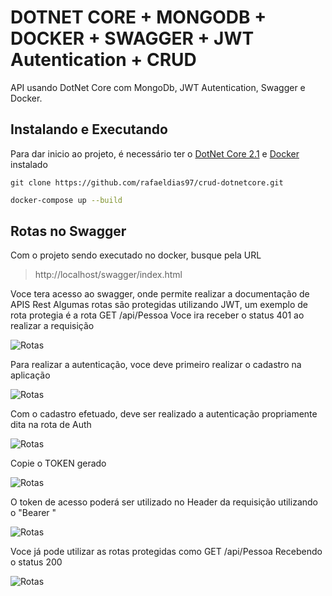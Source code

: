 # DOTNET CORE + MONGODB + DOCKER + SWAGGER + JWT Autentication + CRUD
API usando DotNet Core com MongoDb, JWT Autentication, Swagger e Docker.

## Instalando e Executando
Para dar inicio ao projeto, é necessário ter o [DotNet Core 2.1](https://dotnet.microsoft.com/download/dotnet-core/2.1) e [Docker](https://hub.docker.com/editions/community/docker-ce-desktop-windows) instalado

```git
git clone https://github.com/rafaeldias97/crud-dotnetcore.git
```
```bash
docker-compose up --build
```

## Rotas no Swagger

Com o projeto sendo executado no docker, busque pela URL
> http://localhost/swagger/index.html

Voce tera acesso ao swagger, onde permite realizar a documentação de APIS Rest
Algumas rotas são protegidas utilizando JWT, um exemplo de rota protegia é a rota GET /api/Pessoa
Voce ira receber o status 401 ao realizar a requisição

![Rotas](https://i.ibb.co/5rGz4L7/Get-Protegido.png)

Para realizar a autenticação, voce deve primeiro realizar o cadastro na aplicação

![Rotas](https://i.ibb.co/4SBBZtP/Cadastro-Swagger.png)

Com o cadastro efetuado, deve ser realizado a autenticação propriamente dita na rota de Auth

![Rotas](https://i.ibb.co/vdpKfK0/Autenticar-Swagger.png)

Copie o TOKEN gerado

![Rotas](https://i.ibb.co/94VP4r4/Autenticar-Token.png)

O token de acesso poderá ser utilizado no Header da requisição utilizando o "Bearer <TOKEN>"

![Rotas](https://i.ibb.co/3Wm7GdS/Bearer.png)

Voce já pode utilizar as rotas protegidas como GET /api/Pessoa
Recebendo o status 200

![Rotas](https://i.ibb.co/qNsnjVq/Get-Desprotegido.png)
